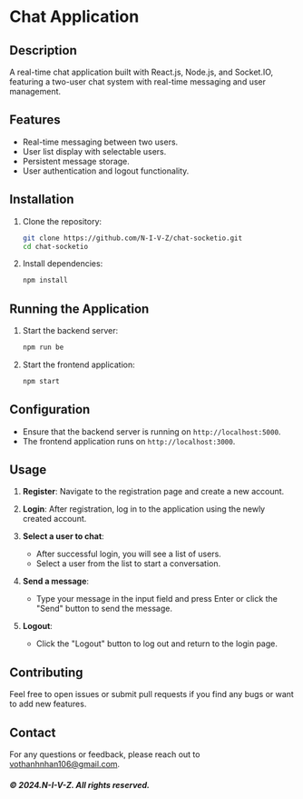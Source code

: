 # Chat Application

## Description

A real-time chat application built with React.js, Node.js, and Socket.IO, featuring a two-user chat system with real-time messaging and user management.

## Features

- Real-time messaging between two users.
- User list display with selectable users.
- Persistent message storage.
- User authentication and logout functionality.

## Installation

1. Clone the repository:

   ```bash
   git clone https://github.com/N-I-V-Z/chat-socketio.git
   cd chat-socketio
   ```

2. Install dependencies:

   ```bash
   npm install
   ```

## Running the Application

1. Start the backend server:

   ```bash
   npm run be
   ```

2. Start the frontend application:

   ```bash
   npm start
   ```

## Configuration

- Ensure that the backend server is running on `http://localhost:5000`.
- The frontend application runs on `http://localhost:3000`.

## Usage

1. **Register**: Navigate to the registration page and create a new account.

2. **Login**: After registration, log in to the application using the newly created account.

3. **Select a user to chat**:
   - After successful login, you will see a list of users.
   - Select a user from the list to start a conversation.

4. **Send a message**:
   - Type your message in the input field and press Enter or click the "Send" button to send the message.

5. **Logout**:
   - Click the "Logout" button to log out and return to the login page.

## Contributing

Feel free to open issues or submit pull requests if you find any bugs or want to add new features.

## Contact

For any questions or feedback, please reach out to [vothanhnhan106@gmail.com](mailto:vothanhnhan106@gmail.com).

##### &#169; 2024.N-I-V-Z. All rights reserved.
